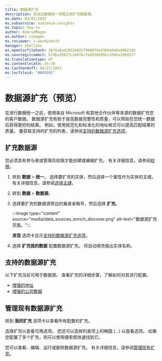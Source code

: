 ```yaml
---
title: 数据源扩充
description: 在经过数据统一流程之前扩充数据源。
ms.date: 03/02/2022
ms.subservice: audience-insights
ms.topic: how-to
author: NimrodMagen
ms.author: nimagen
ms.reviewer: v-wendysmith
manager: shellyha
ms.openlocfilehash: 56f6a8ad20224922f9968f0ad3b6a0e0a400214b
ms.sourcegitcommit: b7dbcd5627c2ebfbcfe65589991c159ba290d377
ms.translationtype: HT
ms.contentlocale: zh-CN
ms.lasthandoff: 04/27/2022
ms.locfileid: "8645591"
---
```

# <a name="enrichment-for-data-sources-preview"></a>数据源扩充（预览）

在进行数据统一之前，使用来自 Microsoft 和其他合作伙伴等来源的数据扩充您的客户数据。 数据源扩充有助于提高数据完整性和质量，可以帮助在您统一数据后获得更好的结果。 例如，使用规范化和标准化的地址格式可以提高匹配结果的质量。 要获取支持的扩充的列表，请参阅[支持的数据源扩充选项](#supported-data-source-enrichments)。

## <a name="enrich-a-data-source"></a>扩充数据源

您必须具有参与者或管理员权限才能创建或编辑扩充。 有关详细信息，请参阅[权限](permissions.md)。  

1. 转到 **数据** > **统一**。 选择要扩充的实体，然后选择一个属性作为实体的主键。 有关详细信息，请参阅[选择主键](map-entities.md#select-primary-key-and-semantic-type-for-attributes)。

1. 转到 **数据** > **数据源**。
 
1. 选择要扩充的数据源旁边的垂直省略号，然后选择 **扩充**。

   :::image type="content" source="media/data_sources_enrich_discover.png" alt-text="数据源扩充页面。":::

   **发现** 选项卡显示[支持的数据源扩充选项](#supported-data-source-enrichments)。

1. 选择 **扩充我的数据** 配置数据源扩充。 将自动填充输出实体名称。

## <a name="supported-data-source-enrichments"></a>支持的数据源扩充

以下扩充当前可用于数据源。 查看扩充的详细步骤，了解如何对其进行配置。

- [增强的地址](enrichment-enhanced-addresses.md)
- [增强的公司数据](enrichment-enhanced-company-data.md)

## <a name="manage-existing-data-source-enrichments"></a>管理现有数据源扩充

转到 **我的扩充** 选项卡以查看所有配置的扩充。

选择扩充以查看可用选项。 您还可以选择列表项上的椭圆 (...) 以查看选项。 如果您配置了多个扩充，则可以使用搜索框快速找到它。

您可以查看、编辑、运行或删除数据源扩充。 有关详细信息，请参阅[管理现有扩充](enrichment-hub.md)。
